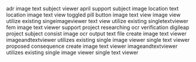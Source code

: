 adr image text subject viewer april support subject image location text location image text view toggled pill button image text view image view utilize existing singeimageviewer text view utilize existing singletextviewer fem image text viewer support project researching ocr verification digileap project subject consist image ocr output text file create image text viewer imageandtextviewer utilizes existing single image viewer single text viewer proposed consequence create image text viewer imageandtextviewer utilizes existing single image viewer single text viewer